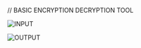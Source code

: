 // BASIC ENCRYPTION DECRYPTION TOOL


![INPUT](https://github.com/user-attachments/assets/40eb9c63-7459-4eb0-8632-fee094c7ca33)




![OUTPUT](https://github.com/user-attachments/assets/61a6d86b-4c6b-4654-bd17-b33bf7733090)


